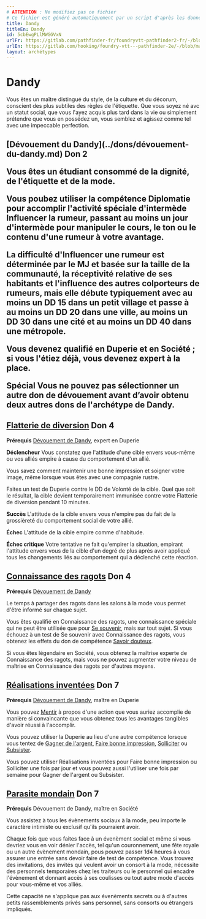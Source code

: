 ```yaml
---
# ATTENTION : Ne modifiez pas ce fichier
# Ce fichier est généré automatiquement par un script d'après les données du module Foundry VTT officiel et de sa traduction
title: Dandy
titleEn: Dandy
id: 5cbEwgPLlMWGGVxN
urlFr: https://gitlab.com/pathfinder-fr/foundryvtt-pathfinder2-fr/-/blob/master/data/archetypes/5cbEwgPLlMWGGVxN.htm
urlEn: https://gitlab.com/hooking/foundry-vtt---pathfinder-2e/-/blob/master/packs/data/archetypes.db/dandy.json
layout: archétypes
---
```

# Dandy

Vous êtes un maître distingué du style, de la culture et du décorum, conscient des plus subtiles des règles de l'étiquette. Que vous soyez né avc un statut social, que vous l'ayez acquis plus tard dans la vie ou simplement prétendre que vous en possédez un, vous semblez et agissez comme tel avec une impeccable perfection.

<h2 style="text-align: left;">[Dévouement du Dandy](../dons/dévouement-du-dandy.md) Don 2

Vous êtes un étudiant consommé de la dignité, de l'étiquette et de la mode.

Vous poubez utiliser la compétence Diplomatie pour accomplir l'activité spéciale d'intermède Influencer la rumeur, passant au moins un jour d'intermède pour manipuler le cours, le ton ou le contenu d'une rumeur à votre avantage.

La difficulté d'Influencer une rumeur est déterminée par le MJ et basée sur la taille de la communauté, la réceptivité relative de ses habitants et l'influence des autres colporteurs de rumeurs, mais elle débute typiquement avec au moins un DD 15 dans un petit village et passe à au moins un DD 20 dans une ville, au moins un DD 30 dans une cité et au moins un DD 40 dans une métropole.

Vous devenez qualifié en Duperie et en Société ; si vous l'étiez déjà, vous devenez expert à la place.

**Spécial** Vous ne pouvez pas sélectionner un autre don de dévouement avant d’avoir obtenu deux autres dons de l'archétype de Dandy.

## [Flatterie de diversion](../dons/flatterie-de-diversion.md) Don 4

**Prérequis** [Dévouement de Dandy](../dons/dévouement-du-dandy.md), expert en Duperie

**Déclencheur** Vous constatez que l'attitude d'une cible envers vous-même ou vos alliés empire à cause du comportement d'un allié.

Vous savez comment maintenir une bonne impression et soigner votre image, même lorsque vous êtes avec une compagnie rustre.

Faites un test de Duperie contre le DD de Volonté de la cible. Quel que soit le résultat, la cible devient temporairement immunisée contre votre Flatterie de diversion pendant 10 minutes.

**Succès** L'attitude de la cible envers vous n'empire pas du fait de la grossièreté du comportement social de votre allié.

**Échec** L'attitude de la cible empire comme d'habitude.

**Échec critique** Votre tentative ne fait qu'empirer la situation, empirant l'attitude envers vous de la cible d'un degré de plus après avoir appliqué tous les changements liés au comportement qui a déclenché cette réaction.

## [Connaissance des ragots](../dons/connaissance-des-ragots.md) Don 4

**Prérequis** [Dévouement de Dandy](../dons/dévouement-du-dandy.md)

Le temps à partager des ragots dans les salons à la mode vous permet d'être informé sur chaque sujet.

Vous êtes qualifié en Connaissance des ragots, une connaissance spéciale qui ne peut être utilisée que pour [Se souvenir](../actions/se-souvenir-connaissance.md), mais sur tout sujet. Si vous échouez à un test de Se souvenir avec Connaissance des ragots, vous obtenez les effets du don de compétence [Savoir douteux](../dons/savoir-douteux.md).

Si vous êtes légendaire en Société, vous obtenez la maîtrise experte de Connaissance des ragots, mais vous ne pouvez augmenter votre niveau de maîtrise en Connaissance des ragots par d'autres moyens.

## [Réalisations inventées](../dons/réalisations-inventées.md) Don 7

**Prérequis** [Dévouement de Dandy](../dons/dévouement-du-dandy.md), maître en Duperie

Vous pouvez [Mentir](../actions/mentir.md) à propos d'une action que vous auriez accomplie de manière si convaincante que vous obtenez tous les avantages tangibles d'avoir réussi à l'accomplir.

Vous pouvez utiliser la Duperie au lieu d'une autre compétence lorsque vous tentez de [Gagner de l'argent](../actions/gagner-de-l-argent.md), [Faire bonne impression](../actions/faire-bonne-impression.md), [Solliciter](../actions/solliciter.md) ou [Subsister](../actions/subsister.md).

Vous pouvez utiliser Réalisations inventées pour Faire bonne impression ou Solliciter une fois par jour et vous pouvez aussi l'utiliser une fois par semaine pour Gagner de l'argent ou Subsister.

## [Parasite mondain](../dons/parasite-mondain.md) Don 7

**Prérequis** Dévouement de Dandy, maître en Société

Vous assistez à tous les évènements sociaux à la mode, peu importe le caractère intimiste ou exclusif qu'ils pourraient avoir.

Chaque fois que vous faites face à un évenèment social et même si vous devriez vous en voir dénier l'accès, tel qu'un couronnement, une fête royale ou un autre évènement mondain, pous pouvez passer 1d4 heures à vous assurer une entrée sans devoir faire de test de compétence. Vous trouvez des invitations, des invités qui veulent avoir un consort à la mode, nécessite des personnels temporaires chez les traiteurs ou le personnel qui encadre l'évènement et donnant accès à ses coulisses ou tout autre mode d'accès pour vous-même et vos alliés.

Cette capacité ne s'applique pas aux évenèments secrets ou à d'autres petits rassemblements privés sans personnel, sans consorts ou étrangers impliqués.
